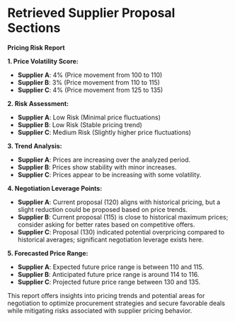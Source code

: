 # Retrieved Supplier Proposal Sections

**Pricing Risk Report**

**1. Price Volatility Score:**
- **Supplier A**: 4% (Price movement from 100 to 110)
- **Supplier B**: 3% (Price movement from 110 to 115)
- **Supplier C**: 4% (Price movement from 125 to 135)

**2. Risk Assessment:**
- **Supplier A**: Low Risk (Minimal price fluctuations)
- **Supplier B**: Low Risk (Stable pricing trend)
- **Supplier C**: Medium Risk (Slightly higher price fluctuations)

**3. Trend Analysis:**
- **Supplier A**: Prices are increasing over the analyzed period.
- **Supplier B**: Prices show stability with minor increases.
- **Supplier C**: Prices appear to be increasing with some volatility.

**4. Negotiation Leverage Points:**
- **Supplier A**: Current proposal (120) aligns with historical pricing, but a slight reduction could be proposed based on price trends.
- **Supplier B**: Current proposal (115) is close to historical maximum prices; consider asking for better rates based on competitive offers.
- **Supplier C**: Proposal (130) indicated potential overpricing compared to historical averages; significant negotiation leverage exists here.

**5. Forecasted Price Range:**
- **Supplier A**: Expected future price range is between 110 and 115.
- **Supplier B**: Anticipated future price range is around 114 to 116.
- **Supplier C**: Projected future price range between 130 and 135.

This report offers insights into pricing trends and potential areas for negotiation to optimize procurement strategies and secure favorable deals while mitigating risks associated with supplier pricing behavior.